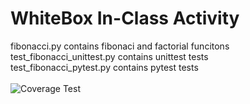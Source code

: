 # WhiteBox In-Class Activity

fibonacci.py contains fibonaci and factorial funcitons <br />
test_fibonacci_unittest.py contains unittest tests <br />
test_fibonacci_pytest.py contains pytest tests <br />
<br />
![Coverage Test](https://github.com/gorebradleyi/CoverageTesting/blob/master/image.png)

